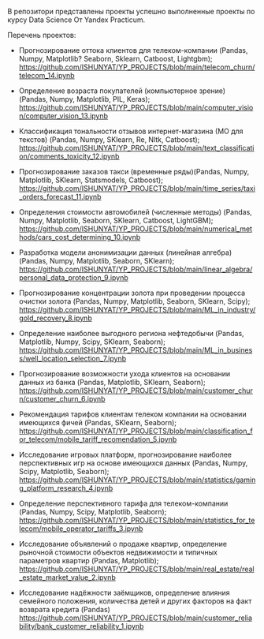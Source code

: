 В репозитори представлены проекты успешно выполненные проекты по курсу Data Science От Yandex Practicum.

Перечень проектов:

- Прогнозирование оттока клиентов для телеком-компании (Pandas, Numpy, Matplotlib? Seaborn, Sklearn, Catboost, Lightgbm);
  https://github.com/ISHUNYAT/YP_PROJECTS/blob/main/telecom_churn/telecom_14.ipynb
  
- Определение возраста покупателей (компьютерное зрение) (Pandas, Numpy, Matplotlib, PIL, Keras);
  https://github.com/ISHUNYAT/YP_PROJECTS/blob/main/computer_vision/computer_vision_13.ipynb
  
- Классификация тональности отзывов интернет-магазина (МО для текстов) (Pandas, Numpy, SKlearn, Re, Nltk, Catboost);
  https://github.com/ISHUNYAT/YP_PROJECTS/blob/main/text_classification/comments_toxicity_12.ipynb
  
- Прогнозирование заказов такси (временные ряды)(Pandas, Numpy, Matplotlib, SKlearn, Statsmodels, Catboost);
  https://github.com/ISHUNYAT/YP_PROJECTS/blob/main/time_series/taxi_orders_forecast_11.ipynb
  
- Определения стоимости автомобилей (численные методы) (Pandas, Numpy, Matplotlib, Seaborn, SKlearn, Catboost, LightGBM);
  https://github.com/ISHUNYAT/YP_PROJECTS/blob/main/numerical_methods/cars_cost_determining_10.ipynb
  
- Разработка модели анонимизации данных (линейная алгебра) (Pandas, Numpy, Matplotlib, Seaborn, SKlearn);
  https://github.com/ISHUNYAT/YP_PROJECTS/blob/main/linear_algebra/personal_data_protection_9.ipynb
  
- Прогнозирование концентрации золота при проведении процесса очистки золота (Pandas, Numpy, Matplotlib, Seaborn, SKlearn, Scipy);
  https://github.com/ISHUNYAT/YP_PROJECTS/blob/main/ML_in_industry/gold_recovery_8.ipynb
  
- Определение наиболее выгодного региона нефтедобычи (Pandas, Matplotlib, Numpy, Scipy, SKlearn, Seaborn);
  https://github.com/ISHUNYAT/YP_PROJECTS/blob/main/ML_in_business/well_location_selection_7.ipynb
  
- Прогнозирование возможности ухода клиентов на основании данных из банка (Pandas, Matplotlib, SKlearn, Seaborn);
  https://github.com/ISHUNYAT/YP_PROJECTS/blob/main/customer_churn/customer_churn_6.ipynb
  
- Рекомендация тарифов клиентам телеком компании на основании имеющихся фичей (Pandas, SKlearn, Seaborn);
  https://github.com/ISHUNYAT/YP_PROJECTS/blob/main/classification_for_telecom/mobile_tariff_recomendation_5.ipynb
  
- Исследование игровых платформ, прогнозирование наиболее перспективных игр на основе имеющихся данных (Pandas, Numpy, Scipy, Matplotlib, Seaborn);
  https://github.com/ISHUNYAT/YP_PROJECTS/blob/main/statistics/gaming_platform_research_4.ipynb
  
- Определение перспективного тарифа для телеком-компании (Pandas, Numpy, Scipy, Matplotlib, Seaborn);
  https://github.com/ISHUNYAT/YP_PROJECTS/blob/main/statistics_for_telecom/mobile_operator_tariffs_3.ipynb
  
- Исследование объявлений о продаже квартир, определение рыночной стоимости объектов недвижимости и типичных параметров квартир (Pandas, Matplotlib);
  https://github.com/ISHUNYAT/YP_PROJECTS/blob/main/real_estate/real_estate_market_value_2.ipynb
  
- Исследование надёжности заёмщиков, определение влияния семейного положения, количества детей и других факторов на факт возврата кредита (Pandas)
  https://github.com/ISHUNYAT/YP_PROJECTS/blob/main/customer_reliability/bank_customer_reliability_1.ipynb
